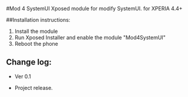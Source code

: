 #Mod 4 SystemUI
Xposed module for modify SystemUI. for XPERIA 4.4+

##Installation instructions:
1. Install the module
2. Run Xposed Installer and enable the module "Mod4SystemUI"
3. Reboot the phone

## Change log:
* Ver 0.1
 - Project release.
